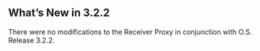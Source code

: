 ## What’s New in 3.2.2

There were no modifications to the Receiver Proxy in conjunction with O.S. Release 3.2.2.

